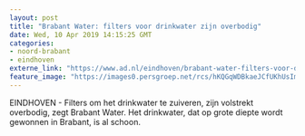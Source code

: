 ```yaml
---
layout: post
title: "Brabant Water: filters voor drinkwater zijn overbodig"
date: Wed, 10 Apr 2019 14:15:25 GMT
categories: 
- noord-brabant 
- eindhoven 
externe_link: "https://www.ad.nl/eindhoven/brabant-water-filters-voor-drinkwater-zijn-overbodig~a5a04e76/"
feature_image: "https://images0.persgroep.net/rcs/hKQGqWDBkaeJCfUKhUsImG5iL70/diocontent/142096107/_fitwidth/400/?appId=21791a8992982cd8da851550a453bd7f&quality=0.7"
---
```


EINDHOVEN - Filters om het drinkwater te zuiveren, zijn volstrekt overbodig, zegt Brabant Water. Het drinkwater, dat op grote diepte wordt gewonnen in Brabant, is al schoon.
